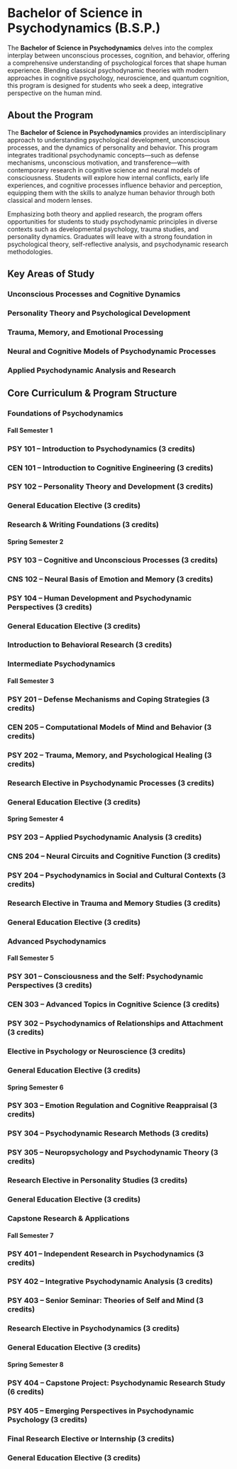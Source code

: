 # Bachelor of Science in Psychodynamics (B.S.P.)

The **Bachelor of Science in Psychodynamics** delves into the complex interplay between unconscious processes, cognition, and behavior, offering a comprehensive understanding of psychological forces that shape human experience. Blending classical psychodynamic theories with modern approaches in cognitive psychology, neuroscience, and quantum cognition, this program is designed for students who seek a deep, integrative perspective on the human mind.

## About the Program

The **Bachelor of Science in Psychodynamics** provides an interdisciplinary approach to understanding psychological development, unconscious processes, and the dynamics of personality and behavior. This program integrates traditional psychodynamic concepts—such as defense mechanisms, unconscious motivation, and transference—with contemporary research in cognitive science and neural models of consciousness. Students will explore how internal conflicts, early life experiences, and cognitive processes influence behavior and perception, equipping them with the skills to analyze human behavior through both classical and modern lenses.

Emphasizing both theory and applied research, the program offers opportunities for students to study psychodynamic principles in diverse contexts such as developmental psychology, trauma studies, and personality dynamics. Graduates will leave with a strong foundation in psychological theory, self-reflective analysis, and psychodynamic research methodologies.

## Key Areas of Study

### **Unconscious Processes and Cognitive Dynamics**  

### **Personality Theory and Psychological Development**  

### **Trauma, Memory, and Emotional Processing**  

### **Neural and Cognitive Models of Psychodynamic Processes**  

### **Applied Psychodynamic Analysis and Research**  

## Core Curriculum & Program Structure

### Foundations of Psychodynamics

#### Fall Semester 1

### **PSY 101** – Introduction to Psychodynamics (3 credits)  

### **CEN 101** – Introduction to Cognitive Engineering (3 credits)  

### **PSY 102** – Personality Theory and Development (3 credits)  

### **General Education Elective** (3 credits)  

### **Research & Writing Foundations** (3 credits)  

#### Spring Semester 2

### **PSY 103** – Cognitive and Unconscious Processes (3 credits)  

### **CNS 102** – Neural Basis of Emotion and Memory (3 credits)  

### **PSY 104** – Human Development and Psychodynamic Perspectives (3 credits)  

### **General Education Elective** (3 credits)  

### **Introduction to Behavioral Research** (3 credits)  

### Intermediate Psychodynamics

#### Fall Semester 3

### **PSY 201** – Defense Mechanisms and Coping Strategies (3 credits)  

### **CEN 205** – Computational Models of Mind and Behavior (3 credits)  

### **PSY 202** – Trauma, Memory, and Psychological Healing (3 credits)  

### **Research Elective in Psychodynamic Processes** (3 credits)  

### **General Education Elective** (3 credits)  

#### Spring Semester 4

### **PSY 203** – Applied Psychodynamic Analysis (3 credits)  

### **CNS 204** – Neural Circuits and Cognitive Function (3 credits)  

### **PSY 204** – Psychodynamics in Social and Cultural Contexts (3 credits)  

### **Research Elective in Trauma and Memory Studies** (3 credits)  

### **General Education Elective** (3 credits)  

### Advanced Psychodynamics

#### Fall Semester 5

### **PSY 301** – Consciousness and the Self: Psychodynamic Perspectives (3 credits)  

### **CEN 303** – Advanced Topics in Cognitive Science (3 credits)  

### **PSY 302** – Psychodynamics of Relationships and Attachment (3 credits)  

### **Elective in Psychology or Neuroscience** (3 credits)  

### **General Education Elective** (3 credits)  

#### Spring Semester 6

### **PSY 303** – Emotion Regulation and Cognitive Reappraisal (3 credits)  

### **PSY 304** – Psychodynamic Research Methods (3 credits)  

### **PSY 305** – Neuropsychology and Psychodynamic Theory (3 credits)  

### **Research Elective in Personality Studies** (3 credits)  

### **General Education Elective** (3 credits)  

### Capstone Research & Applications

#### Fall Semester 7

### **PSY 401** – Independent Research in Psychodynamics (3 credits)  

### **PSY 402** – Integrative Psychodynamic Analysis (3 credits)  

### **PSY 403** – Senior Seminar: Theories of Self and Mind (3 credits)  

### **Research Elective in Psychodynamics** (3 credits)  

### **General Education Elective** (3 credits)  

#### Spring Semester 8

### **PSY 404** – Capstone Project: Psychodynamic Research Study (6 credits)  

### **PSY 405** – Emerging Perspectives in Psychodynamic Psychology (3 credits)  

### **Final Research Elective or Internship** (3 credits)  

### **General Education Elective** (3 credits)  